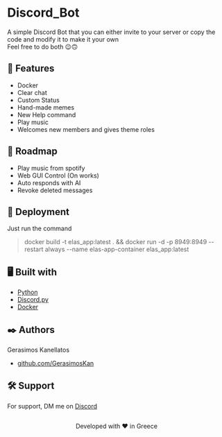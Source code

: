 # Discord_Bot

A simple Discord Bot that you can either invite to your server or copy the code and modify it to make it your own \
Feel free to do both  :wink::upside_down_face:
## :monocle_face: Features 

- Docker
- Clear chat
- Custom Status
- Hand-made memes
- New Help command
- Play music
- Welcomes new members and gives theme roles

## :bookmark_tabs: Roadmap
- Play music from spotify
- Web GUI Control (On works)
- Auto responds with AI
- Revoke deleted messages


## :rocket: Deployment

Just run the command 
> docker build -t elas_app:latest . && docker run -d -p 8949:8949 --restart always --name elas-app-container elas_app:latest


## :desktop_computer: Built with

- [Python](https://www.python.org/)
- [Discord.py](https://discordpy.readthedocs.io/)
- [Docker](https://www.docker.com/)


## :black_nib: Authors

Gerasimos Kanellatos
- [github.com/GerasimosKan](https://github.com/GerasimosKan)
## :hammer_and_wrench: Support

For support, DM me on [Discord](https://discord.com/channels/@me/917786010161655818)


## 
<p align="center">
  Developed with ❤️ in Greece
</p>
